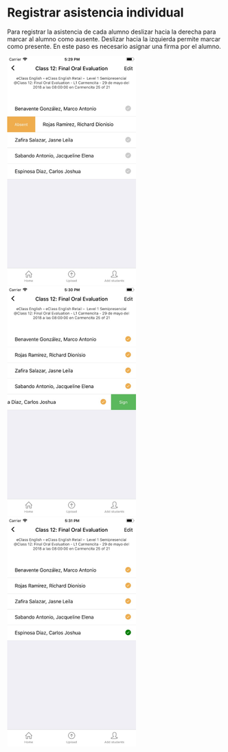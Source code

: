 # Registrar asistencia individual

Para registrar la asistencia de cada alumno deslizar hacia la derecha para marcar al alumno como ausente. 
Deslizar hacia la izquierda permite marcar como presente. En este paso es necesario asignar una firma por el alumno.

<img src="img/screens/register-00.jpg" class="border" width="300"/>
<img src="img/screens/register-01.jpg" class="border" width="300"/>
<img src="img/screens/register-02.jpg" class="border" width="300"/>